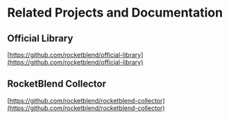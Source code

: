 # Related Projects and Documentation

## Official Library

[https://github.com/rocketblend/official-library](https://github.com/rocketblend/official-library)

## RocketBlend Collector

[https://github.com/rocketblend/rocketblend-collector](https://github.com/rocketblend/rocketblend-collector)

